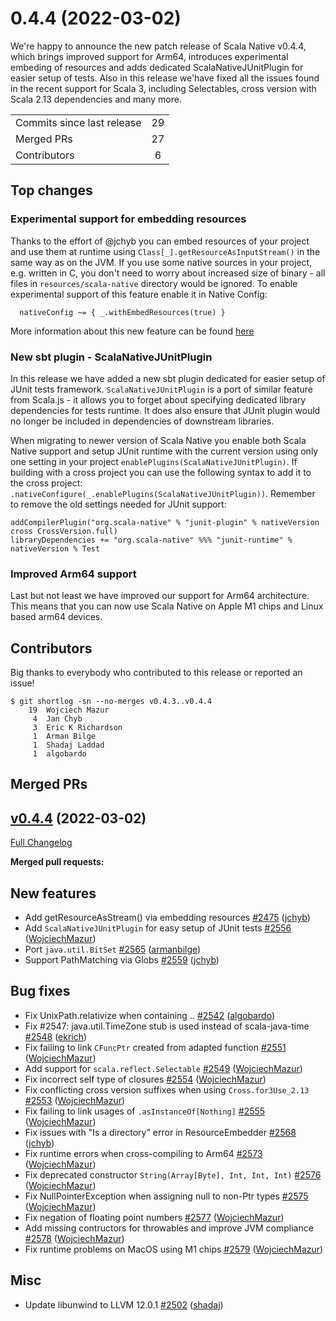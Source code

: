 
# 0.4.4 (2022-03-02)

We're happy to announce the new patch release of Scala Native v0.4.4, which brings improved support for Arm64, introduces experimental embeding of resources and adds dedicated ScalaNativeJUnitPlugin for easier setup of tests. Also in this release we'have fixed all the issues found in the recent support for Scala 3, including Selectables, cross version with Scala 2.13 dependencies and many more.

<table>
<tbody>
  <tr>
    <td>Commits since last release</td>
    <td align="center">29</td>
  </tr>
  <tr>
    <td>Merged PRs</td>
    <td align="center">27</td>
  </tr>
    <tr>
    <td>Contributors</td>
    <td align="center">6</td>
  </tr>
</tbody>
</table>

## Top changes

### Experimental support for embedding resources
Thanks to the effort of @jchyb you can embed resources of your project and use them at runtime using `Class[_].getResourceAsInputStream()` in the same way as on the JVM. If you use some native sources in your project, e.g. written in C, you don't need to worry about increased size of binary - all files in `resources/scala-native` directory would be ignored.
To enable experimental support of this feature enable it in Native Config:
```
  nativeConfig ~= { _.withEmbedResources(true) }
```
More information about this new feature can be found [here](https://scala-native.readthedocs.io/en/v0.4.4/lib/javalib.html#embedding-resources)


### New sbt plugin - ScalaNativeJUnitPlugin 
In this release we have added a new sbt plugin dedicated for easier setup of JUnit tests framework. `ScalaNativeJUnitPlugin` is a port of similar feature from Scala.js - it allows you to forget about specifying dedicated library dependencies for tests runtime. It does also ensure that JUnit plugin would no longer be included in dependencies of downstream libraries.

When migrating to newer version of Scala Native you enable both Scala Native support and setup JUnit runtime with the current version using only one setting in your project `enablePlugins(ScalaNativeJUnitPlugin)`. If building with a cross project you can use the following syntax to add it to the cross project: `.nativeConfigure(_.enablePlugins(ScalaNativeJUnitPlugin))`. Remember to remove the old settings needed for JUnit support:
```
addCompilerPlugin("org.scala-native" % "junit-plugin" % nativeVersion cross CrossVersion.full)
libraryDependencies += "org.scala-native" %%% "junit-runtime" % nativeVersion % Test
```

### Improved Arm64 support 
Last but not least we have improved our support for Arm64 architecture. This means that you can now use Scala Native on Apple M1 chips and Linux based arm64 devices.

## Contributors

Big thanks to everybody who contributed to this release or reported an issue!

```
$ git shortlog -sn --no-merges v0.4.3..v0.4.4
    19	Wojciech Mazur
     4	Jan Chyb
     3	Eric K Richardson
     1	Arman Bilge
     1	Shadaj Laddad
     1	algobardo
```

## Merged PRs

## [v0.4.4](https://github.com/scala-native/scala-native/tree/v0.4.4) (2022-03-02)

[Full Changelog](https://github.com/scala-native/scala-native/compare/v0.4.3...v0.4.4)

**Merged pull requests:**

## New features
- Add getResourceAsStream() via embedding resources
  [\#2475](https://github.com/scala-native/scala-native/pull/2475)
  ([jchyb](https://github.com/jchyb))
- Add `ScalaNativeJUnitPlugin` for easy setup of JUnit tests
  [\#2556](https://github.com/scala-native/scala-native/pull/2556)
  ([WojciechMazur](https://github.com/WojciechMazur))
- Port `java.util.BitSet`
  [\#2565](https://github.com/scala-native/scala-native/pull/2565)
  ([armanbilge](https://github.com/armanbilge))
- Support PathMatching via Globs
  [\#2559](https://github.com/scala-native/scala-native/pull/2559)
  ([jchyb](https://github.com/jchyb))

## Bug fixes
- Fix UnixPath.relativize when containing ..
  [\#2542](https://github.com/scala-native/scala-native/pull/2542)
  ([algobardo](https://github.com/algobardo))
- Fix #2547: java.util.TimeZone stub is used instead of scala-java-time
  [\#2548](https://github.com/scala-native/scala-native/pull/2548)
  ([ekrich](https://github.com/ekrich))
- Fix failing to link `CFuncPtr` created from adapted function
  [\#2551](https://github.com/scala-native/scala-native/pull/2551)
  ([WojciechMazur](https://github.com/WojciechMazur))
- Add support for `scala.reflect.Selectable`
  [\#2549](https://github.com/scala-native/scala-native/pull/2549)
  ([WojciechMazur](https://github.com/WojciechMazur))
- Fix incorrect self type of closures 
  [\#2554](https://github.com/scala-native/scala-native/pull/2554)
  ([WojciechMazur](https://github.com/WojciechMazur))
- Fix conflicting cross version suffixes when using `Cross.for3Use_2.13`
  [\#2553](https://github.com/scala-native/scala-native/pull/2553)
  ([WojciechMazur](https://github.com/WojciechMazur))
- Fix failing to link usages of `.asInstanceOf[Nothing]`
  [\#2555](https://github.com/scala-native/scala-native/pull/2555)
  ([WojciechMazur](https://github.com/WojciechMazur))
- Fix issues with "Is a directory" error in ResourceEmbedder
  [\#2568](https://github.com/scala-native/scala-native/pull/2568)
  ([jchyb](https://github.com/jchyb))
- Fix runtime errors when cross-compiling to Arm64
  [\#2573](https://github.com/scala-native/scala-native/pull/2573)
  ([WojciechMazur](https://github.com/WojciechMazur))
- Fix deprecated  constructor `String(Array[Byte], Int, Int, Int)`
  [\#2576](https://github.com/scala-native/scala-native/pull/2576)
  ([WojciechMazur](https://github.com/WojciechMazur))
- Fix NullPointerException when assigning null to non-Ptr types
  [\#2575](https://github.com/scala-native/scala-native/pull/2575)
  ([WojciechMazur](https://github.com/WojciechMazur))
- Fix negation of floating point numbers
  [\#2577](https://github.com/scala-native/scala-native/pull/2577)
  ([WojciechMazur](https://github.com/WojciechMazur))
- Add missing contructors for throwables and improve JVM compliance
  [\#2578](https://github.com/scala-native/scala-native/pull/2578)
  ([WojciechMazur](https://github.com/WojciechMazur))
- Fix runtime problems on MacOS using M1 chips
  [\#2579](https://github.com/scala-native/scala-native/pull/2579)
  ([WojciechMazur](https://github.com/WojciechMazur))

## Misc
- Update libunwind to LLVM 12.0.1
  [\#2502](https://github.com/scala-native/scala-native/pull/2502)
  ([shadaj](https://github.com/shadaj))
